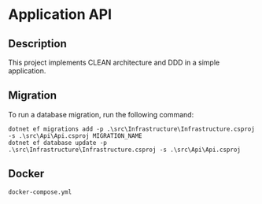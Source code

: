 # Application API

## Description

This project implements CLEAN architecture and DDD in a simple application.

## Migration

To run a database migration, run the following command:

```pwsh
dotnet ef migrations add -p .\src\Infrastructure\Infrastructure.csproj -s .\src\Api\Api.csproj MIGRATION_NAME
dotnet ef database update -p .\src\Infrastructure\Infrastructure.csproj -s .\src\Api\Api.csproj
```

## Docker

`docker-compose.yml`
